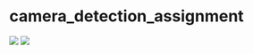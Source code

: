 # camera_detection_assignment

![](miscellaneous/object_detection_far.gif)
![](miscellaneous/object_detection_far.gif)